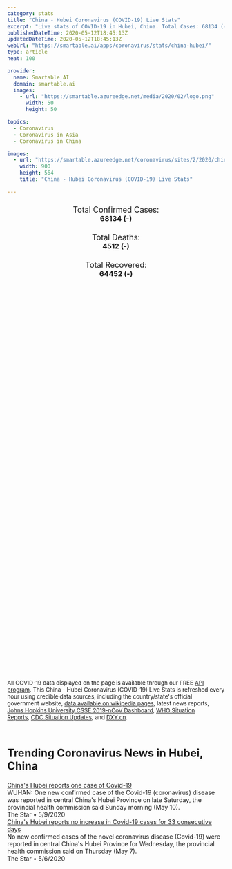 ```yaml
---
category: stats
title: "China - Hubei Coronavirus (COVID-19) Live Stats"
excerpt: "Live stats of COVID-19 in Hubei, China. Total Cases: 68134 (-), Deaths: 4512 (-), Recoveries: 64452(-)."
publishedDateTime: 2020-05-12T18:45:13Z
updatedDateTime: 2020-05-12T18:45:13Z
webUrl: "https://smartable.ai/apps/coronavirus/stats/china-hubei/"
type: article
heat: 100

provider:
  name: Smartable AI
  domain: smartable.ai
  images:
    - url: "https://smartable.azureedge.net/media/2020/02/logo.png"
      width: 50
      height: 50

topics:
  - Coronavirus
  - Coronavirus in Asia
  - Coronavirus in China

images:
  - url: "https://smartable.azureedge.net/coronavirus/sites/2/2020/china-hubei.jpg"
    width: 900
    height: 564
    title: "China - Hubei Coronavirus (COVID-19) Live Stats"

---
```

<div class="total-stats" style="text-align: center;">
    <h3>
	    <div style="font-size: 18px; font-weight: 400;">Total Confirmed Cases:</div>
	    68134 (-)
    </h3>
    <h3>
	    <div style="font-size: 18px; font-weight: 400;">Total Deaths:</div>
	    4512 (-)
    </h3>
    <h3>
	    <div style="font-size: 18px; font-weight: 400;">Total Recovered:</div>
	    64452 (-)
    </h3>
</div>

<script type="text/javascript" src="https://www.gstatic.com/charts/loader.js"></script>

<div id="time_series_chart" style="width: 100%; height: 400px;"></div>
<script type="text/javascript">
  google.charts.load('current', {'packages':['corechart']});
  google.charts.setOnLoadCallback(drawChart);
  function drawChart() {
    var data = google.visualization.arrayToDataTable([
      ['Date', 'Total Cases', 'Total Deaths', 'Total Recovered'],
      ['1/22/2020', 444, 17, 28],['1/23/2020', 444, 17, 28],['1/24/2020', 549, 24, 31],['1/25/2020', 761, 40, 32],['1/26/2020', 1058, 52, 42],['1/27/2020', 1423, 76, 45],['1/28/2020', 3554, 125, 80],['1/29/2020', 3554, 125, 88],['1/30/2020', 4903, 162, 90],['1/31/2020', 5806, 204, 141],['2/1/2020', 7153, 249, 168],['2/2/2020', 11177, 350, 295],['2/3/2020', 13522, 414, 386],['2/4/2020', 16678, 479, 522],['2/5/2020', 19665, 549, 633],['2/6/2020', 22112, 618, 817],['2/7/2020', 24953, 699, 1115],['2/8/2020', 27100, 780, 1439],['2/9/2020', 29631, 871, 1795],['2/10/2020', 31728, 974, 2222],['2/11/2020', 33366, 1068, 2639],['2/12/2020', 33366, 1068, 2686],['2/13/2020', 48206, 1310, 3459],['2/14/2020', 54406, 1457, 4774],['2/15/2020', 56249, 1596, 5623],['2/16/2020', 58182, 1696, 6639],['2/17/2020', 59989, 1789, 7862],['2/18/2020', 61682, 1921, 9128],['2/19/2020', 62031, 2029, 10337],['2/20/2020', 62442, 2144, 11788],['2/21/2020', 62662, 2144, 11881],['2/22/2020', 64084, 2346, 15299],['2/23/2020', 64084, 2346, 15343],['2/24/2020', 64287, 2495, 16748],['2/25/2020', 64786, 2563, 18971],['2/26/2020', 65187, 2615, 20969],['2/27/2020', 65596, 2641, 23383],['2/28/2020', 65914, 2682, 26403],['2/29/2020', 66337, 2727, 28993],['3/1/2020', 66907, 2761, 31536],['3/2/2020', 67103, 2803, 33934],['3/3/2020', 67217, 2835, 36208],['3/4/2020', 67332, 2871, 38557],['3/5/2020', 67466, 2902, 40592],['3/6/2020', 67592, 2931, 42033],['3/7/2020', 67666, 2959, 43500],['3/8/2020', 67707, 2986, 45235],['3/9/2020', 67743, 3008, 46488],['3/10/2020', 67760, 3024, 47743],['3/11/2020', 67773, 3046, 49134],['3/12/2020', 67781, 3056, 50318],['3/13/2020', 67790, 3075, 52943],['3/14/2020', 67794, 3085, 54278],['3/15/2020', 67798, 3099, 55094],['3/16/2020', 67799, 3111, 55987],['3/17/2020', 67800, 3122, 56886],['3/18/2020', 67800, 3130, 57678],['3/19/2020', 67800, 3132, 58381],['3/20/2020', 67800, 3139, 58943],['3/21/2020', 67800, 3144, 59432],['3/22/2020', 67800, 3153, 59879],['3/23/2020', 67800, 3153, 59882],['3/24/2020', 67801, 3160, 60324],['3/25/2020', 67801, 3169, 61201],['3/26/2020', 67801, 3169, 61201],['3/27/2020', 67801, 3177, 62098],['3/28/2020', 67801, 3182, 62565],['3/29/2020', 67801, 3186, 62882],['3/30/2020', 67801, 3187, 63153],['3/31/2020', 67801, 3187, 63153],['4/1/2020', 67802, 3193, 63326],['4/2/2020', 67802, 3193, 63326],['4/3/2020', 67802, 3193, 63326],['4/4/2020', 67802, 3193, 63326],['4/5/2020', 67802, 3193, 63326],['4/6/2020', 67802, 3193, 63326],['4/7/2020', 67802, 3193, 63326],['4/8/2020', 67802, 3193, 63326],['4/9/2020', 67802, 3193, 63326],['4/10/2020', 67803, 3219, 64264],['4/11/2020', 67803, 3219, 64281],['4/12/2020', 67803, 3219, 64281],['4/13/2020', 67803, 3221, 64363],['4/14/2020', 67803, 3222, 64402],['4/15/2020', 67803, 3222, 64435],['4/16/2020', 68128, 4512, 64452],['4/17/2020', 68128, 4512, 64452],['4/18/2020', 68128, 4512, 64452],['4/19/2020', 68128, 4512, 64452],['4/20/2020', 68128, 4512, 64452],['4/21/2020', 68128, 4512, 64452],['4/22/2020', 68128, 4512, 64452],['4/23/2020', 68128, 4512, 64452],['4/24/2020', 68128, 4512, 64452],['4/25/2020', 68128, 4512, 64452],['4/26/2020', 68128, 4512, 64452],['4/27/2020', 68128, 4512, 64452],['4/28/2020', 68128, 4512, 64452],['4/29/2020', 68128, 4512, 64452],['4/30/2020', 68128, 4512, 64452],['5/1/2020', 68128, 4512, 64452],['5/2/2020', 68128, 4512, 64452],['5/3/2020', 68128, 4512, 64452],['5/4/2020', 68128, 4512, 64452],['5/5/2020', 68128, 4512, 64452],['5/6/2020', 68128, 4512, 64452],['5/7/2020', 68128, 4512, 64452],['5/8/2020', 68128, 4512, 64452],['5/9/2020', 68129, 4512, 64452],['5/10/2020', 68134, 4512, 64452],['5/11/2020', 68134, 4512, 64452],['5/12/2020', 68134, 4512, 64452],
    ]);
    var options = {
      curveType: 'none',
      chartArea: {'width': '80%', 'height': '80%'},
      legend: { position: 'top' },
      lineWidth: 5,
      colors: ['#f60109', '#444444', '#81B71F']
    };
    var chart = new google.visualization.LineChart(document.getElementById('time_series_chart'));
    chart.draw(data, options);
  }
</script>

<div id="geo_chart" style="width: 100%; height: 500px;"></div>
<script type="text/javascript">
  google.charts.load('current', {
    'packages':['geochart'],
    'mapsApiKey': 'AIzaSyDk1HhVhLaveyKrUhhHZ5YwzIpEcbdal6U'
  });
  google.charts.setOnLoadCallback(drawRegionsMap);
  function drawRegionsMap() {
    var data = google.visualization.arrayToDataTable([
      ['Location', 'Total Cases', 'Total Deaths'],
      ["Hubei Sheng", 68134, 4512]
    ]);
    var options = {
      backgroundColor: {fill:'transparent',stroke:'#FFF' ,strokeWidth:0 }, 
      region: 'CN',
      resolution: 'provinces', 
      legend: 'none',
      colorAxis: {
          colors: ['#FFE2E2', '#f60109']
      }
    };
    var chart = new google.visualization.GeoChart(document.getElementById('geo_chart'));
    chart.draw(data, options);
  };
</script>



<span style="font-size: 13px">All COVID-19 data displayed on the page is available through our FREE <a href="https://developer.smartable.ai">API program</a>. This China - Hubei Coronavirus (COVID-19) Live Stats is refreshed every hour using credible data sources, including the country/state's official government website, <a href="https://en.wikipedia.org/wiki/2019%E2%80%9320_coronavirus_pandemic" target="_blank">data available on wikipedia pages</a>, latest news reports, <a href="https://systems.jhu.edu/research/public-health/ncov/" target="_blank">Johns Hopkins University CSSE 2019-nCoV Dashboard</a>, <a href="https://www.who.int/emergencies/diseases/novel-coronavirus-2019/situation-reports" target="_blank">WHO Situation Reports</a>, <a href="https://www.cdc.gov/coronavirus/2019-ncov/index.html" target="_blank">CDC Situation Updates</a>, and <a href="https://ncov.dxy.cn/ncovh5/view/pneumonia" target="_blank">DXY.cn</a>.</span>


<h2 id="news" class="center" style="margin-top: 60px; font-size: 25px;">Trending Coronavirus News in Hubei, China</h2>
<div class="row">
<div class="col-md-6 col-sm-12">
  <div class="content-card">
	<a href="https://www.thestar.com.my/news/regional/2020/05/10/china039s-hubei-reports-one-case-of-covid-19"><div class="card-image" style="background-image: url(https://apicms.thestar.com.my/uploads/images/2020/05/10/675838.jpg)"></div></a>
	<div class="content">
		<div class="card-title"><a href="https://www.thestar.com.my/news/regional/2020/05/10/china039s-hubei-reports-one-case-of-covid-19">China's Hubei reports one case of Covid-19</a></div>
		<div class="card-excerpt">WUHAN: One new confirmed case of the Covid-19 (coronavirus) disease was reported in central China's Hubei Province on late Saturday, the provincial health commission said Sunday morning (May 10).</div>
		<div class="card-meta">
			<span class="card-provider">The Star</span> • <span class="card-date">5/9/2020</span>
		</div>
	</div>
  </div>
</div>
<div class="col-md-6 col-sm-12">
  <div class="content-card">
	<a href="https://www.thestar.com.my/news/regional/2020/05/07/china039s-hubei-reports-no-increase-in-covid-19-cases-for-33-consecutive-days"><div class="card-image" style="background-image: url(https://apicms.thestar.com.my/uploads/images/2020/05/07/671920.jpg)"></div></a>
	<div class="content">
		<div class="card-title"><a href="https://www.thestar.com.my/news/regional/2020/05/07/china039s-hubei-reports-no-increase-in-covid-19-cases-for-33-consecutive-days">China's Hubei reports no increase in Covid-19 cases for 33 consecutive days</a></div>
		<div class="card-excerpt">No new confirmed cases of the novel coronavirus disease (Covid-19) were reported in central China's Hubei Province for Wednesday, the provincial health commission said on Thursday (May 7).</div>
		<div class="card-meta">
			<span class="card-provider">The Star</span> • <span class="card-date">5/6/2020</span>
		</div>
	</div>
  </div>
</div>

</div>

